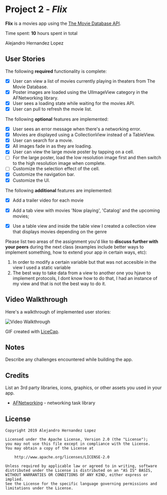# Project 2 - *Flix*

**Flix** is a movies app using the [The Movie Database API](http://docs.themoviedb.apiary.io/#).

Time spent: **10** hours spent in total

Alejandro Hernandez Lopez

## User Stories

The following **required** functionality is complete:

- [x] User can view a list of movies currently playing in theaters from The Movie Database.
- [x] Poster images are loaded using the UIImageView category in the AFNetworking library.
- [x] User sees a loading state while waiting for the movies API.
- [x] User can pull to refresh the movie list.

The following **optional** features are implemented:

- [x] User sees an error message when there's a networking error.
- [x] Movies are displayed using a CollectionView instead of a TableView.
- [x] User can search for a movie.
- [x] All images fade in as they are loading.
- [x] User can view the large movie poster by tapping on a cell.
- [ ] For the large poster, load the low resolution image first and then switch to the high resolution image when complete.
- [ ] Customize the selection effect of the cell.
- [x] Customize the navigation bar.
- [x] Customize the UI.

The following **additional** features are implemented:

- [x] Add a trailer video for each movie
- [x] Add a tab view with movies 'Now playing', 'Catalog' and the upcoming movies;
- [x] Use a table view and inside the table view I created a collection view that displays movies depending on the genre 



Please list two areas of the assignment you'd like to **discuss further with your peers** during the next class (examples include better ways to implement something, how to extend your app in certain ways, etc):

1. In order to modify a certain variable but that was not accesible in the view I used a static variable
2. The best way to take data from a view to another one you hjave to implement protocols, I dont know how to do that, I had an instance of my view and that is not the best way to do it.

## Video Walkthrough

Here's a walkthrough of implemented user stories:

<img src='http://g.recordit.co/wdizug8896.gif' title='Video Walkthrough' width='' alt='Video Walkthrough' />

GIF created with [LiceCap](Recordit).

## Notes

Describe any challenges encountered while building the app.

## Credits

List an 3rd party libraries, icons, graphics, or other assets you used in your app.

- [AFNetworking](https://github.com/AFNetworking/AFNetworking) - networking task library

## License

    Copyright 2019 Alejandro Hernandez Lopez

    Licensed under the Apache License, Version 2.0 (the "License");
    you may not use this file except in compliance with the License.
    You may obtain a copy of the License at

        http://www.apache.org/licenses/LICENSE-2.0

    Unless required by applicable law or agreed to in writing, software
    distributed under the License is distributed on an "AS IS" BASIS,
    WITHOUT WARRANTIES OR CONDITIONS OF ANY KIND, either express or implied.
    See the License for the specific language governing permissions and
    limitations under the License.
